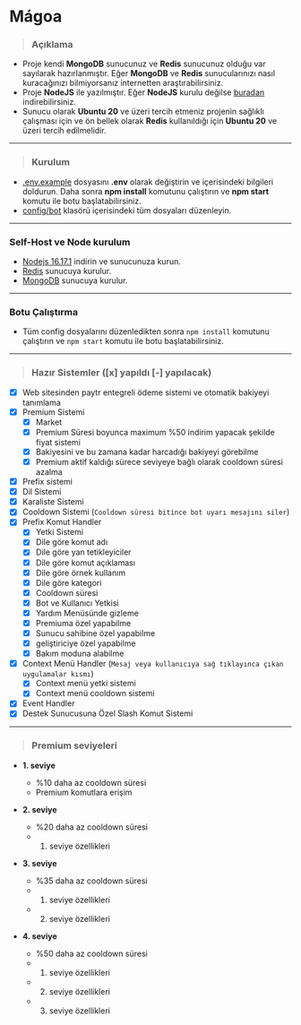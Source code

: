 # Mágoa

>### **Açıklama**
+ Proje kendi **MongoDB** sunucunuz ve **Redis** sunucunuz olduğu var sayılarak hazırlanmıştır. Eğer **MongoDB** ve **Redis** sunucularınızı nasıl kuracağınızı bilmiyorsanız internetten araştırabilirsiniz.
+ Proje **NodeJS** ile yazılmıştır. Eğer **NodeJS** kurulu değilse [buradan](https://nodejs.org/en/download/) indirebilirsiniz.
+ Sunucu olarak **Ubuntu 20** ve üzeri tercih etmeniz projenin sağlıklı çalışması için ve ön bellek olarak **Redis** kullanıldığı için **Ubuntu 20** ve üzeri tercih edilmelidir.

---
>### **Kurulum**
 + [.env.example](/.env.example) dosyasını **.env** olarak değiştirin ve içerisindeki bilgileri doldurun. Daha sonra **npm install** komutunu çalıştırın ve **npm start** komutu ile botu başlatabilirsiniz.
+ [config/bot](/config/bot/) klasörü içerisindeki tüm dosyaları düzenleyin.

---
### **Self-Host ve Node kurulum**
 - [Nodejs 16.17.1](https://nodejs.org/en/download/) indirin ve sunucunuza kurun.
 - [Redis](https://redis.io/download/) sunucuya kurulur.
 - [MongoDB](https://www.mongodb.com/try/download/community) sunucuya kurulur.

---
### **Botu Çalıştırma**
+ Tüm config dosyalarını düzenledikten sonra `npm install` komutunu çalıştırın ve `npm start` komutu ile botu başlatabilirsiniz.

---

>### **Hazır Sistemler** ([x] yapıldı [-] yapılacak)
 - [x] Web sitesinden paytr entegreli ödeme sistemi ve otomatik bakiyeyi tanımlama
 - [x] Premium Sistemi
   - [x] Market
   - [x] Premium Süresi boyunca maximum %50 indirim yapacak şekilde fiyat sistemi
   - [x] Bakiyesini ve bu zamana kadar harcadığı bakiyeyi görebilme
   - [x] Premium aktif kaldığı sürece seviyeye bağlı olarak cooldown süresi azalma
 - [x] Prefix sistemi
 - [x] Dil Sistemi
 - [x] Karaliste Sistemi
 - [x] Cooldown Sistemi (`Cooldown süresi bitince bot uyarı mesajını siler`)
 - [x] Prefix Komut Handler
    - [x] Yetki Sistemi
    - [x] Dile göre komut adı
    - [x] Dile göre yan tetikleyiciler
    - [x] Dile göre komut açıklaması
    - [x] Dile göre örnek kullanım
    - [x] Dile göre kategori
    - [x] Cooldown süresi
    - [x] Bot ve Kullanıcı Yetkisi
    - [x] Yardım Menüsünde gizleme
    - [x] Premiuma özel yapabilme
    - [x] Sunucu sahibine özel yapabilme
    - [x] geliştiriciye özel yapabilme
    - [x] Bakım moduna alabilme
- [x] Context Menü Handler (`Mesaj veya kullanıcıya sağ tıklayınca çıkan uygulamalar kısmı`)
    - [x] Context menü yetki sistemi
    - [x] Context menü cooldown sistemi
 - [x] Event Handler
 - [x] Destek Sunucusuna Özel Slash Komut Sistemi
---



>### **Premium seviyeleri**
- **1. seviye**
  + %10 daha az cooldown süresi
  + Premium komutlara erişim
  
- **2. seviye**
  + %20 daha az cooldown süresi
  + 1. seviye özellikleri

- **3. seviye**
  + %35 daha az cooldown süresi
  + 1. seviye özellikleri
  + 2. seviye özellikleri

- **4. seviye**
  + %50 daha az cooldown süresi
  + 1. seviye özellikleri
  + 2. seviye özellikleri
  + 3. seviye özellikleri
  

